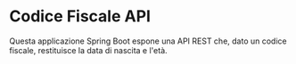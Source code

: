 # Codice Fiscale API

Questa applicazione Spring Boot espone una API REST che, dato un codice fiscale, restituisce la data di nascita e l'età.
